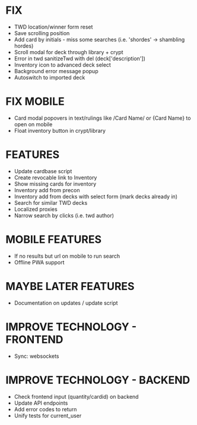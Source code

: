 # FIX
* TWD location/winner form reset
* Save scrolling position
* Add card by initials - miss some searches (i.e. 'shordes' -> shambling hordes)
* Scroll modal for deck through library + crypt
* Error in twd sanitizeTwd with del (deck['description'])
* Inventory icon to advanced deck select
* Background error message popup
* Autoswitch to imported deck

# FIX MOBILE
* Card modal popovers in text/rulings like /Card Name/ or {Card Name} to open on mobile
* Float inventory button in crypt/library

# FEATURES
* Update cardbase script
* Create revocable link to Inventory
* Show missing cards for inventory
* Inventory add from precon
* Inventory add from decks with select form (mark decks already in)
* Search for similar TWD decks
* Localized proxies
* Narrow search by clicks (i.e. twd author)

# MOBILE FEATURES
* If no results but url on mobile to run search
* Offline PWA support

# MAYBE LATER FEATURES
* Documentation on updates / update script

# IMPROVE TECHNOLOGY - FRONTEND
* Sync: websockets

# IMPROVE TECHNOLOGY - BACKEND
* Check frontend input (quantity/cardid) on backend
* Update API endpoints
* Add error codes to return
* Unify tests for current_user
